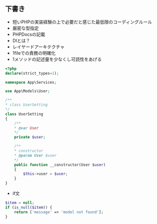 ## 下書き

- 短いPHPの実装経験の上で必要だと感じた最低限のコーディングルール
- 厳密な型指定
- PHPDocsの記載
- DIとは？
- レイヤードアーキテクチャ
- 1fileでの責務の明確化
- 1メソッドの記述量を少なくし可読性をあげる

```php
<?php
declare(strict_types=1);

namespace App\Services;

use App\Models\User;

/**
* class UserSetting
*/
class UserSetting
{
    /**
    * @var User
    */
    private $user;

    /**
    * constructor
    * @param User $user
    */
    public function __constructor(User $user)
    {
        $this->user = $user;
    }
}
```

- if文

```php
$item = null;
if (is_null($item)) {
    return ['message' => 'model not found'];
}
```


